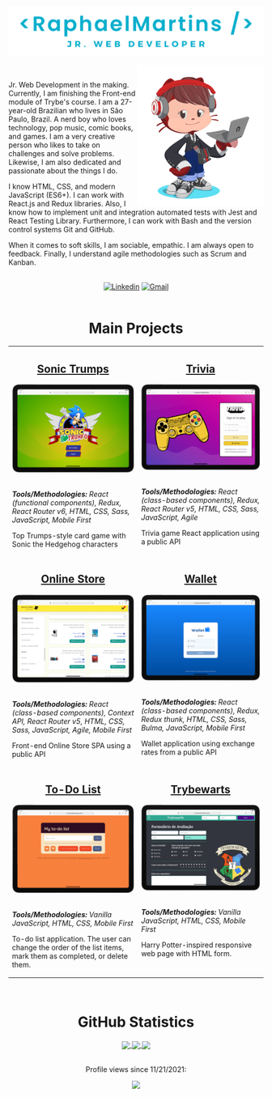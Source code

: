 ![Raphael Martins - Jr. Web Developer](./imagens/JR.%20web%20developer2.png)

<img align="right" src="imagens/my_octocat2.png" alt="My octocat" width="250px">

<br>

Jr. Web Development in the making. Currently, I am finishing the Front-end module of Trybe's course. I am a 27-year-old Brazilian who lives in São Paulo, Brazil. A nerd boy who loves technology, pop music, comic books, and games. I am a very creative person who likes to take on challenges and solve problems. Likewise, I am also dedicated and passionate about the things I do.

I know HTML, CSS, and modern JavaScript (ES6+). I can work with React.js and Redux libraries. Also, I know how to implement unit and integration automated tests with Jest and React Testing Library. Furthermore, I can work with Bash and the version control systems Git and GitHub.

When it comes to soft skills, I am sociable, empathic. I am always open to feedback. Finally, I understand agile methodologies such as Scrum and Kanban.

<br>

<div align="center">
  <a href="https://www.linkedin.com/in/raphaelameidamartins/" target="_blank" rel="external"><img src="https://img.shields.io/badge/LinkedIn-0077B5?style=for-the-badge&logo=linkedin&logoColor=white" alt="Linkedin"></a>
  <a href="mailto:raphael.almeida.martins@gmail.com" target="_blank"><img src="https://img.shields.io/badge/Gmail-D14836?style=for-the-badge&logo=gmail&logoColor=white" alt="Gmail"></a> 
</div>
<br>

<h1 align="center">Main Projects</h1>

<table>
  <tr>
    <td valign="top">
      <h2 align="center"><a href="https://github.com/raphaelalmeidamartins/sonic-trumps">Sonic Trumps</a></h2>
      <a href="https://raphaelalmeidamartins.github.io/sonic-trumps/"><img width="100%" src="./imagens/sonic-trumps2.png" alt="Project-preview" /></a>
      <br>
      <br>
      <p><em><strong>Tools/Methodologies:</strong> React (functional components), Redux, React Router v6, HTML, CSS, Sass, JavaScript, Mobile First</em></p>
      <p>Top Trumps-style card game with Sonic the Hedgehog characters</p>
    </td>
    <td valign="top">
      <h2 align="center"><a href="https://github.com/raphaelalmeidamartins/trivia">Trivia</a></h2>
      <a href="https://raphaelalmeidamartins.github.io/trivia/"><img width="100%" src="./imagens/trivia2.png" alt="Project-preview" /></a>
      <br>
      <br>
      <p><em><strong>Tools/Methodologies:</strong> React (class-based components), Redux, React Router v5, HTML, CSS, Sass, JavaScript, Agile</em></p>
      <p>Trivia game React application using a public API</p>
    </td>
  </tr>
  <tr>
    <td valign="top">
      <h2 align="center"><a href="https://github.com/raphaelalmeidamartins/front-end-online-store">Online Store</a></h2>
      <a href="https://raphaelalmeidamartins.github.io/front-end-online-store/#/"><img width="100%" src="./imagens/online-store2.png" alt="Project-preview" /></a>
      <br>
      <br>
      <p><em><strong>Tools/Methodologies:</strong> React (class-based components), Context API, React Router v5, HTML, CSS, Sass, JavaScript, Agile, Mobile First</em></p>
      <p>Front-end Online Store SPA using a public API</p>
    </td>
    <td valign="top">
      <h2 align="center"><a href="https://github.com/raphaelalmeidamartins/trybewallet">Wallet</a></h2>
      <a href="https://raphaelalmeidamartins.github.io/trybewallet/"><img width="100%" src="./imagens/wallet2.png" alt="Project-preview" /></a>
      <br>
      <br>
      <p><em><strong>Tools/Methodologies:</strong> React (class-based components), Redux, Redux thunk, HTML, CSS, Sass, Bulma, JavaScript, Mobile First</em></p>
      <p>Wallet application using exchange rates from a public API</p>
    </td>
  </tr>
  <tr>
    <td valign="top">
      <h2 align="center"><a href="https://github.com/raphaelalmeidamartins/to-do-list">To-Do List</a></h2>
      <a href="https://raphaelalmeidamartins.github.io/to-do-list/"><img width="100%" src="./imagens/to-do-list2.png" alt="Project-preview" /></a>
      <br>
      <br>
      <p><em><strong>Tools/Methodologies:</strong> Vanilla JavaScript, HTML, CSS, Mobile First</em></p>
      <p>To-do list application. The user can change the order of the list items, mark them as completed, or delete them.</p>
    </td>
    <td valign="top">
      <h2 align="center"><a href="https://github.com/raphaelalmeidamartins/trybewarts">Trybewarts</a></h2>
      <a href="https://raphaelalmeidamartins.github.io/trybewarts/"><img width="100%" src="./imagens/trybewarts2.png" alt="Project-preview" /></a>
      <br>
      <br>
      <p><em><strong>Tools/Methodologies:</strong> Vanilla JavaScript, HTML, CSS, Mobile First</em></p>
      <p>Harry Potter-inspired responsive web page with HTML form.</p>
    </td>
  </tr>
</table>
<br>

<h1 align="center">GitHub Statistics</h1>

<div align="center">
  <a href="https://github.com/anuraghazra/github-readme-stats">
    <img align="center" width="500px" src="https://github-readme-stats.vercel.app/api?username=raphaelalmeidamartins&count_private=true&show_icons=true&theme=dracula" />
  </a>
  <a href="https://github.com/anuraghazra/github-readme-stats">
    <img align="center" width="500px" src="https://github-readme-stats.vercel.app/api/top-langs/?username=raphaelalmeidamartins&layout=compact&theme=dracula" />
  </a>
  <a href="https://git.io/streak-stats">
    <img align="center" width="500px" src="http://github-readme-streak-stats.herokuapp.com?user=raphaelalmeidamartins&theme=dark&date_format=M%20j%5B%2C%20Y%5D" />
  </a>
  <br>
  <br>
  <div>
    <p>Profile views since 11/21/2021:</p>
    <p><img alingn="center" src="https://profile-counter.glitch.me/raphaelalmeidamartins/count.svg"></p>
  </div>
</div>
